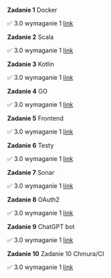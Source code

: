 **Zadanie 1** Docker

✅ 3.0 wymaganie 1 [link](https://github.com/Strus01/e-biznes-2024/tree/0561ffa552da46d64e7a7af120da7fd128c6129e/zadanie1)

**Zadanie 2** Scala

✅ 3.0 wymaganie 1 [link](https://github.com/Strus01/e-biznes-2024/tree/e15a9c71693e4ebd03b51534a9adcfd3cb13f7f2/zadanie2)

**Zadanie 3** Kotlin

✅ 3.0 wymaganie 1 [link](https://github.com/Strus01/e-biznes-2024/tree/39c43a5acb0d03012287788583d2dbab72c40c20/zadanie3)

**Zadanie 4** GO

✅ 3.0 wymaganie 1 [link](https://github.com/Strus01/e-biznes-2024/tree/0016410ff0f925720e7fb2025c193d236d76363d/zadanie4)

**Zadanie 5** Frontend

✅ 3.0 wymaganie 1 [link](https://github.com/Strus01/e-biznes-2024/tree/72881724a2be97eda9fb5abd2ef77106678406ab/zadanie5)

**Zadanie 6** Testy

✅ 3.0 wymaganie 1 [link](https://github.com/Strus01/e-biznes-2024/tree/ee7b9e44d4476d46fc4433155a444eff06a8763d/zadanie6)

**Zadanie 7** Sonar

✅ 3.0 wymaganie 1 [link](https://github.com/Strus01/e-biznes-2024/tree/5a666533e3f5a496affd985c678e1e9cb626f57f/zadanie7)

**Zadanie 8** OAuth2

✅ 3.0 wymaganie 1 [link](https://github.com/Strus01/e-biznes-2024/tree/57f6ee7622ea683516fba1f01f13ac4d3cb14a41/zadanie8)

**Zadanie 9** ChatGPT bot

✅ 3.0 wymaganie 1 [link](https://github.com/Strus01/e-biznes-2024/tree/639c4b3ca1e948bbc5f69f69fe2ed61da135049f/zadanie9)

**Zadanie 10** Zadanie 10 Chmura/CI

✅ 3.0 wymaganie 1 [link](https://github.com/Strus01/e-biznes-2024/tree/236715f35793bee78d0343c387a2173a43d798b5/zadanie10)
